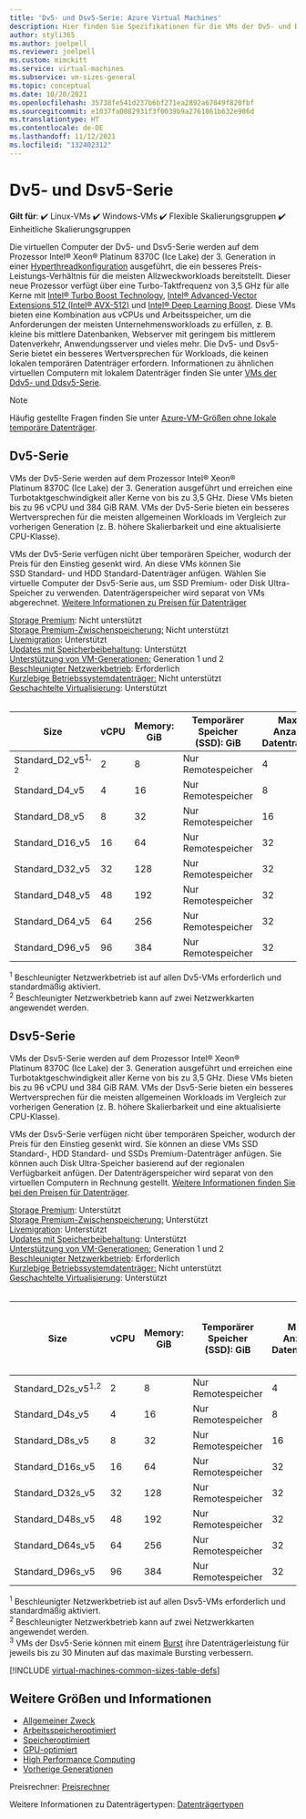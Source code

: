 ```yaml
---
title: 'Dv5- und Dsv5-Serie: Azure Virtual Machines'
description: Hier finden Sie Spezifikationen für die VMs der Dv5- und Dsv5-Serie.
author: styli365
ms.author: joelpell
ms.reviewer: joelpell
ms.custom: mimckitt
ms.service: virtual-machines
ms.subservice: vm-sizes-general
ms.topic: conceptual
ms.date: 10/20/2021
ms.openlocfilehash: 35738fe541d237b6bf271ea2892a67049f820fbf
ms.sourcegitcommit: e1037fa0082931f3f0039b9a2761861b632e986d
ms.translationtype: HT
ms.contentlocale: de-DE
ms.lasthandoff: 11/12/2021
ms.locfileid: "132402312"
---
```

# <a name="dv5-and-dsv5-series"></a>Dv5- und Dsv5-Serie

**Gilt für**: :heavy_check_mark: Linux-VMs :heavy_check_mark: Windows-VMs :heavy_check_mark: Flexible Skalierungsgruppen :heavy_check_mark: Einheitliche Skalierungsgruppen

Die virtuellen Computer der Dv5- und Dsv5-Serie werden auf dem Prozessor Intel&reg; Xeon&reg; Platinum 8370C (Ice Lake) der 3. Generation in einer [Hyperthreadkonfiguration](https://www.intel.com/content/www/us/en/architecture-and-technology/hyper-threading/hyper-threading-technology.html) ausgeführt, die ein besseres Preis-Leistungs-Verhältnis für die meisten Allzweckworkloads bereitstellt. Dieser neue Prozessor verfügt über eine Turbo-Taktfrequenz von 3,5 GHz für alle Kerne mit [Intel&reg; Turbo Boost Technology](https://www.intel.com/content/www/us/en/architecture-and-technology/turbo-boost/turbo-boost-technology.html), [Intel&reg; Advanced-Vector Extensions 512 (Intel&reg; AVX-512)](https://www.intel.com/content/www/us/en/architecture-and-technology/avx-512-overview.html) und [Intel&reg; Deep Learning Boost](https://software.intel.com/content/www/us/en/develop/topics/ai/deep-learning-boost.html). Diese VMs bieten eine Kombination aus vCPUs und Arbeitsspeicher, um die Anforderungen der meisten Unternehmensworkloads zu erfüllen, z. B. kleine bis mittlere Datenbanken, Webserver mit geringem bis mittlerem Datenverkehr, Anwendungsserver und vieles mehr. Die Dv5- und Dsv5-Serie bietet ein besseres Wertversprechen für Workloads, die keinen lokalen temporären Datenträger erfordern. Informationen zu ähnlichen virtuellen Computern mit lokalem Datenträger finden Sie unter [VMs der Ddv5- und Ddsv5-Serie](ddv5-ddsv5-series.md).

> [!NOTE]
> Häufig gestellte Fragen finden Sie unter [Azure-VM-Größen ohne lokale temporäre Datenträger](azure-vms-no-temp-disk.yml).

## <a name="dv5-series"></a>Dv5-Serie

VMs der Dv5-Serie werden auf dem Prozessor Intel® Xeon® Platinum 8370C (Ice Lake) der 3. Generation ausgeführt und erreichen eine Turbotaktgeschwindigkeit aller Kerne von bis zu 3,5 GHz.  Diese VMs bieten bis zu 96 vCPU und 384 GiB RAM.  VMs der Dv5-Serie bieten ein besseres Wertversprechen für die meisten allgemeinen Workloads im Vergleich zur vorherigen Generation (z. B. höhere Skalierbarkeit und eine aktualisierte CPU-Klasse).

VMs der Dv5-Serie verfügen nicht über temporären Speicher, wodurch der Preis für den Einstieg gesenkt wird.  An diese VMs können Sie SSD Standard- und HDD Standard-Datenträger anfügen. Wählen Sie virtuelle Computer der Dsv5-Serie aus, um SSD Premium- oder Disk Ultra-Speicher zu verwenden. Datenträgerspeicher wird separat von VMs abgerechnet. [Weitere Informationen zu Preisen für Datenträger](https://azure.microsoft.com/pricing/details/managed-disks/)

[Storage Premium](premium-storage-performance.md): Nicht unterstützt<br>
[Storage Premium-Zwischenspeicherung:](premium-storage-performance.md) Nicht unterstützt<br>
[Livemigration](maintenance-and-updates.md): Unterstützt<br>
[Updates mit Speicherbeibehaltung](maintenance-and-updates.md): Unterstützt<br>
[Unterstützung von VM-Generationen:](generation-2.md) Generation 1 und 2<br>
[Beschleunigter Netzwerkbetrieb](../virtual-network/create-vm-accelerated-networking-cli.md): Erforderlich <br>
[Kurzlebige Betriebssystemdatenträger:](ephemeral-os-disks.md) Nicht unterstützt <br>
[Geschachtelte Virtualisierung](/virtualization/hyper-v-on-windows/user-guide/nested-virtualization): Unterstützt <br>
<br>

| Size | vCPU | Memory: GiB | Temporärer Speicher (SSD): GiB | Max. Anzahl Datenträger | Maximale Anzahl NICs|Max. Netzwerkbandbreite (MBit/s) |
|---|---|---|---|---|---|---|
| Standard_D2_v5<sup>1, 2</sup> | 2  | 8   | Nur Remotespeicher | 4  | 2 | 12500 |
| Standard_D4_v5                | 4  | 16  | Nur Remotespeicher | 8  | 2 | 12500 |
| Standard_D8_v5                | 8  | 32  | Nur Remotespeicher | 16 | 4 | 12500 |
| Standard_D16_v5               | 16 | 64  | Nur Remotespeicher | 32 | 8 | 12500 |
| Standard_D32_v5               | 32 | 128 | Nur Remotespeicher | 32 | 8 | 16000 |
| Standard_D48_v5               | 48 | 192 | Nur Remotespeicher | 32 | 8 | 24.000 |
| Standard_D64_v5               | 64 | 256 | Nur Remotespeicher | 32 | 8 | 30.000 |
| Standard_D96_v5               | 96 | 384 | Nur Remotespeicher | 32 | 8 | 35000 |

<sup>1</sup> Beschleunigter Netzwerkbetrieb ist auf allen Dv5-VMs erforderlich und standardmäßig aktiviert.<br>
<sup>2</sup> Beschleunigter Netzwerkbetrieb kann auf zwei Netzwerkkarten angewendet werden.

## <a name="dsv5-series"></a>Dsv5-Serie

VMs der Dsv5-Serie werden auf dem Prozessor Intel® Xeon® Platinum 8370C (Ice Lake) der 3. Generation ausgeführt und erreichen eine Turbotaktgeschwindigkeit aller Kerne von bis zu 3,5 GHz.  Diese VMs bieten bis zu 96 vCPU und 384 GiB RAM.  VMs der Dsv5-Serie bieten ein besseres Wertversprechen für die meisten allgemeinen Workloads im Vergleich zur vorherigen Generation (z. B. höhere Skalierbarkeit und eine aktualisierte CPU-Klasse).

VMs der Dsv5-Serie verfügen nicht über temporären Speicher, wodurch der Preis für den Einstieg gesenkt wird.  Sie können an diese VMs SSD Standard-, HDD Standard- und SSDs Premium-Datenträger anfügen. Sie können auch Disk Ultra-Speicher basierend auf der regionalen Verfügbarkeit anfügen. Der Datenträgerspeicher wird separat von den virtuellen Computern in Rechnung gestellt. [Weitere Informationen finden Sie bei den Preisen für Datenträger](https://azure.microsoft.com/pricing/details/managed-disks/).

[Storage Premium](premium-storage-performance.md): Unterstützt<br>
[Storage Premium-Zwischenspeicherung:](premium-storage-performance.md) Unterstützt<br>
[Livemigration](maintenance-and-updates.md): Unterstützt<br>
[Updates mit Speicherbeibehaltung](maintenance-and-updates.md): Unterstützt<br>
[Unterstützung von VM-Generationen:](generation-2.md) Generation 1 und 2<br>
[Beschleunigter Netzwerkbetrieb](../virtual-network/create-vm-accelerated-networking-cli.md): Erforderlich <br>
[Kurzlebige Betriebssystemdatenträger:](ephemeral-os-disks.md) Nicht unterstützt <br>
[Geschachtelte Virtualisierung](/virtualization/hyper-v-on-windows/user-guide/nested-virtualization): Unterstützt <br>
<br>

| Size | vCPU | Memory: GiB | Temporärer Speicher (SSD): GiB | Max. Anzahl Datenträger | Maximaler Durchsatz des Datenträgers ohne Cache: IOPS/MBit/s | Maximaler Burst-Datenträgerdurchsatz ohne Cache: (IOPS/MB/s)<sup>3</sup> | Maximale Anzahl NICs | Max. Netzwerkbandbreite (MBit/s) |
|---|---|---|---|---|---|---|---|---|
| Standard_D2s_v5<sup>1,2</sup> | 2  | 8   | Nur Remotespeicher | 4  | 3750/85    | 10000/1200 | 2 | 12500 |
| Standard_D4s_v5               | 4  | 16  | Nur Remotespeicher | 8  | 6400/145   | 20000/1200 | 2 | 12500 |
| Standard_D8s_v5               | 8  | 32  | Nur Remotespeicher | 16 | 12800/290  | 20000/1200 | 4 | 12500 |
| Standard_D16s_v5              | 16 | 64  | Nur Remotespeicher | 32 | 25600/600  | 40000/1200 | 8 | 12500 |
| Standard_D32s_v5              | 32 | 128 | Nur Remotespeicher | 32 | 51200/865  | 80.000/2.000 | 8 | 16000 |
| Standard_D48s_v5              | 48 | 192 | Nur Remotespeicher | 32 | 76800/1315 | 80000/3000 | 8 | 24.000 |
| Standard_D64s_v5              | 64 | 256 | Nur Remotespeicher | 32 | 80000/1735 | 80000/3000 | 8 | 30.000 |
| Standard_D96s_v5              | 96 | 384 | Nur Remotespeicher | 32 | 80000/2600 | 80000/4000 | 8 | 35000 |

<sup>1</sup> Beschleunigter Netzwerkbetrieb ist auf allen Dsv5-VMs erforderlich und standardmäßig aktiviert.<br>
<sup>2</sup> Beschleunigter Netzwerkbetrieb kann auf zwei Netzwerkkarten angewendet werden.<br>
<sup>3</sup> VMs der Dsv5-Serie können mit einem [Burst](disk-bursting.md) ihre Datenträgerleistung für jeweils bis zu 30 Minuten auf das maximale Bursting verbessern.

[!INCLUDE [virtual-machines-common-sizes-table-defs](../../includes/virtual-machines-common-sizes-table-defs.md)]

## <a name="other-sizes-and-information"></a>Weitere Größen und Informationen

- [Allgemeiner Zweck](sizes-general.md)
- [Arbeitsspeicheroptimiert](sizes-memory.md)
- [Speicheroptimiert](sizes-storage.md)
- [GPU-optimiert](sizes-gpu.md)
- [High Performance Computing](sizes-hpc.md)
- [Vorherige Generationen](sizes-previous-gen.md)

Preisrechner: [Preisrechner](https://azure.microsoft.com/pricing/calculator/)

Weitere Informationen zu Datenträgertypen: [Datenträgertypen](./disks-types.md#ultra-disks)
